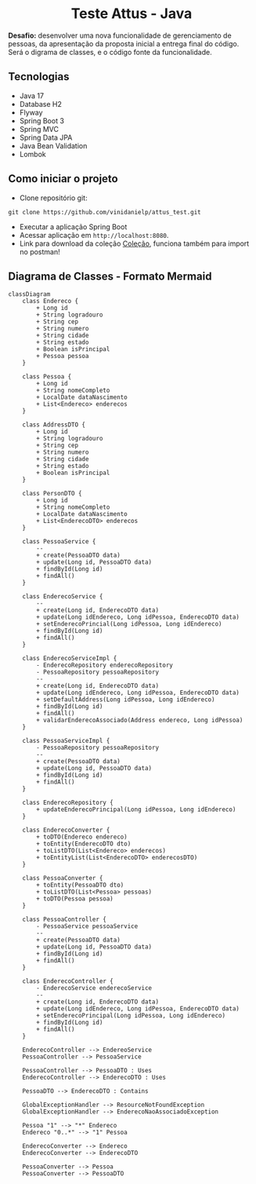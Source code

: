 <h1 align="center">
  Teste Attus - Java
</h1>

**Desafio:** desenvolver uma nova funcionalidade de gerenciamento de pessoas, da apresentação da proposta inicial a entrega final do código. Será o digrama de classes, e o código fonte da funcionalidade.

## Tecnologias
- Java 17
- Database H2
- Flyway
- Spring Boot 3
- Spring MVC
- Spring Data JPA
- Java Bean Validation
- Lombok

## Como iniciar o projeto

- Clone repositório git:
```
git clone https://github.com/vinidanielp/attus_test.git
```
- Executar a aplicação Spring Boot
- Acessar aplicação em `http://localhost:8080`.
- Link para download da coleção [Coleção](https://drive.usercontent.google.com/uc?id=1GcbmM-jKEGoX8BTbZJ8ZQLEBDmtJ-3H7&export=download), funciona também para import no postman!


## Diagrama de Classes - Formato Mermaid

```mermaid
classDiagram
    class Endereco {
        + Long id
        + String logradouro
        + String cep
        + String numero
        + String cidade
        + String estado
        + Boolean isPrincipal
        + Pessoa pessoa
    }

    class Pessoa {
        + Long id
        + String nomeCompleto
        + LocalDate dataNascimento
        + List<Endereco> enderecos
    }

    class AddressDTO {
        + Long id
        + String logradouro
        + String cep
        + String numero
        + String cidade
        + String estado
        + Boolean isPrincipal
    }

    class PersonDTO {
        + Long id
        + String nomeCompleto
        + LocalDate dataNascimento
        + List<EnderecoDTO> enderecos
    }

    class PessoaService {
        --
        + create(PessoaDTO data)
        + update(Long id, PessoaDTO data)
        + findById(Long id)
        + findAll()
    }

    class EnderecoService {
        --
        + create(Long id, EnderecoDTO data)
        + update(Long idEndereco, Long idPessoa, EnderecoDTO data)
        + setEnderecoPrincial(Long idPessoa, Long idEndereco)
        + findById(Long id)
        + findAll()
    }

    class EnderecoServiceImpl {
        - EnderecoRepository enderecoRepository
        - PessoaRepository pessoaRepository
        --
        + create(Long id, EnderecoDTO data)
        + update(Long idEndereco, Long idPessoa, EnderecoDTO data)
        + setDefaultAddress(Long idPessoa, Long idEndereco)
        + findById(Long id)
        + findAll()
        + validarEnderecoAssociado(Address endereco, Long idPessoa)
    }

    class PessoaServiceImpl {
        - PessoaRepository pessoaRepository
        --
        + create(PessoaDTO data)
        + update(Long id, PessoaDTO data)
        + findById(Long id)
        + findAll()
    }

    class EnderecoRepository {
        + updateEnderecoPrincipal(Long idPessoa, Long idEndereco)
    }

    class EnderecoConverter {
        + toDTO(Endereco endereco)
        + toEntity(EnderecoDTO dto)
        + toListDTO(List<Endereco> enderecos)
        + toEntityList(List<EnderecoDTO> enderecosDTO)
    }

    class PessoaConverter {
        + toEntity(PessoaDTO dto)
        + toListDTO(List<Pessoa> pessoas)
        + toDTO(Pessoa pessoa)
    }

    class PessoaController {
        - PessoaService pessoaService
        --
        + create(PessoaDTO data)
        + update(Long id, PessoaDTO data)
        + findById(Long id)
        + findAll()
    }

    class EnderecoController {
        - EnderecoService enderecoService
        --
        + create(Long id, EnderecoDTO data)
        + update(Long idEndereco, Long idPessoa, EnderecoDTO data)
        + setEnderecoPrincipal(Long idPessoa, Long idEndereco)
        + findById(Long id)
        + findAll()
    }

    EnderecoController --> EndereoService
    PessoaController --> PessoaService

    PessoaController --> PessoaDTO : Uses
    EnderecoController --> EnderecoDTO : Uses

    PessoaDTO --> EnderecoDTO : Contains

    GlobalExceptionHandler --> ResourceNotFoundException
    GlobalExceptionHandler --> EnderecoNaoAssociadoException

    Pessoa "1" --> "*" Endereco
    Endereco "0..*" --> "1" Pessoa

    EnderecoConverter --> Endereco
    EnderecoConverter --> EnderecoDTO

    PessoaConverter --> Pessoa
    PessoaConverter --> PessoaDTO
